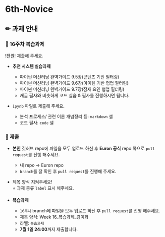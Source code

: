 # 6th-Novice

## ✏ 과제 안내
### 📍 16주차 복습과제
!전원! 제출해 주세요.

- **추천 시스템 실습과제**  
  - 파이썬 머신러닝 완벽가이드 9.5장(콘텐츠 기반 필터링)
  - 파이썬 머신러닝 완벽가이드 9.6장(아이템 기반 협업 필터링)
  - 파이썬 머신러닝 완벽가이드 9.7장(잠재 요인 협업 필터링)
  - 캐글 필사와 비슷하게 코드 실습 & 필사를 진행하시면 됩니다.
            
- ```ipynb``` 파일로 제출해 주세요.
  - 분석 프로세스/ 관련 이론 개념정리 등: ```markdown``` 셀
  - 코드 필사: ```code``` 셀

### 📍 제출
- **본인** 깃허브 repo에 파일을 모두 업로드 하신 후 **Euron 공식** repo 쪽으로 ```pull request```를 진행 해주세요.
  - 내 repo -> Euron repo
  - ```branch```를 잘 확인 후 ```pull request```를 진행해 주세요. 
- 제목 양식 지켜주세요!  
⭐ 과제 종류 ```label``` 표시 해주세요.
  
- **복습과제**
  - ```16주차``` branch에 파일을 모두 업로드 하신 후 ```pull request```를 진행 해주세요.
  - 제목 양식: Week 16_복습과제_김이화
  - 라벨: ```복습과제```
  - **7월 1일 24:00**까지 제출합니다.
